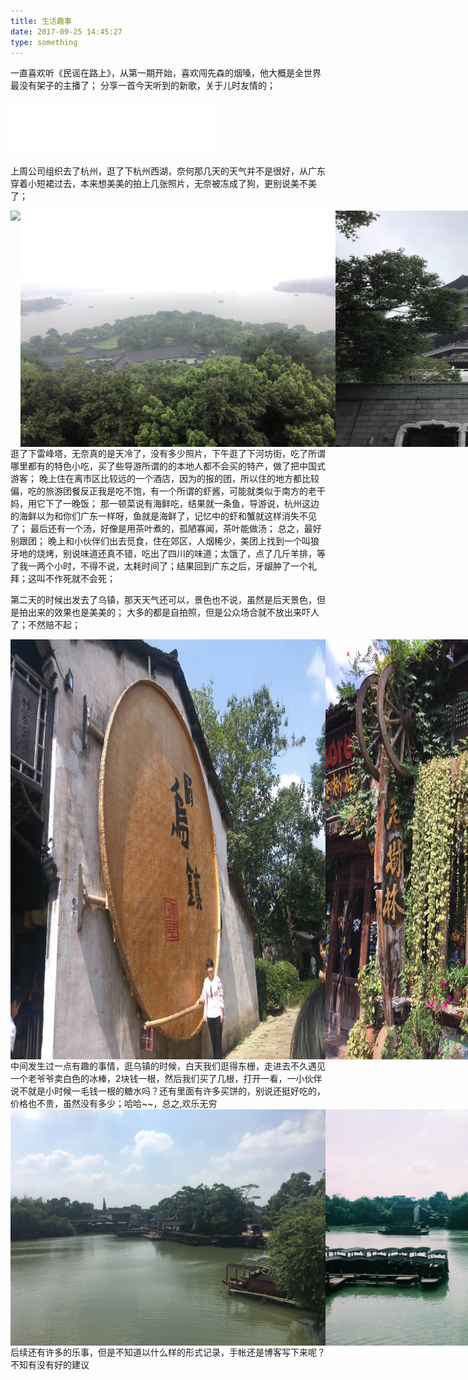 ```yaml
---
title: 生活趣事
date: 2017-09-25 14:45:27
type: something
---
```


一直喜欢听《民谣在路上》，从第一期开始，喜欢闯先森的烟嗓，他大概是全世界最没有架子的主播了；
分享一首今天听到的新歌，关于儿时友情的；
<iframe frameborder="no" border="0" marginwidth="0" marginheight="0" width=330 height=86 src="//music.163.com/outchain/player?type=2&id=453062349&auto=1&height=66"></iframe>

上周公司组织去了杭州，逛了下杭州西湖，奈何那几天的天气并不是很好，从广东穿着小短裙过去，本来想美美的拍上几张照片，无奈被冻成了狗，更别说美不美了；
<div style="display:flex; ">
 <img style="flex:1" src="http://ovjlfcwjf.bkt.clouddn.com/1.jpg">
 <img style="flex:1" src="/images/2.jpg">
 <img style="flex:1" src="/images/3.jpg">
</div>
逛了下雷峰塔，无奈真的是天冷了，没有多少照片，下午逛了下河坊街，吃了所谓哪里都有的特色小吃，买了些导游所谓的的本地人都不会买的特产，做了把中国式游客；
晚上住在离市区比较远的一个酒店，因为的报的团，所以住的地方都比较偏，吃的旅游团餐反正我是吃不饱，有一个所谓的虾酱，可能就类似于南方的老干妈，用它下了一晚饭；
那一顿菜说有海鲜吃，结果就一条鱼，导游说，杭州这边的海鲜以为和你们广东一样呀，鱼就是海鲜了，记忆中的虾和蟹就这样消失不见了；
最后还有一个汤，好像是用茶叶煮的，孤陋寡闻，茶叶能做汤；
总之，最好别跟团；
晚上和小伙伴们出去觅食，住在郊区，人烟稀少，美团上找到一个叫狼牙地的烧烤，别说味道还真不错，吃出了四川的味道；太饿了，点了几斤羊排，等了我一两个小时，不得不说，太耗时间了；结果回到广东之后，牙龈肿了一个礼拜；这叫不作死就不会死；

第二天的时候出发去了乌镇，那天天气还可以，景色也不说，虽然是后天景色，但是拍出来的效果也是美美的；
大多的都是自拍照，但是公众场合就不放出来吓人了；不然赔不起；
<div style="display:flex; ">
 <img style="flex:1" src="/images/4.jpg">
 <img style="flex:1" src="/images/5.jpg">
 <img style="flex:1" src="/images/6.jpg">
</div>
中间发生过一点有趣的事情，逛乌镇的时候，白天我们逛得东栅，走进去不久遇见一个老爷爷卖白色的冰棒，2块钱一根，然后我们买了几根，打开一看，一小伙伴说不就是小时候一毛钱一根的糖水吗？还有里面有许多买饼的，别说还挺好吃的，价格也不贵，虽然没有多少；哈哈~~，总之,欢乐无穷
<div style="display:flex; ">
 <img style="flex:1" src="/images/7.jpg">
 <img style="flex:1" src="/images/8.jpg">
</div>
后续还有许多的乐事，但是不知道以什么样的形式记录，手帐还是博客写下来呢？
不知有没有好的建议


